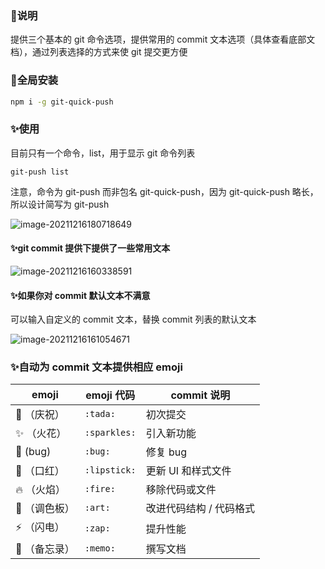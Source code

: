 ### 📝说明

提供三个基本的 git 命令选项，提供常用的 commit 文本选项（具体查看底部文档），通过列表选择的方式来使 git 提交更方便



### 🎉全局安装

```bash
npm i -g git-quick-push
```

### ✨使用

目前只有一个命令，list，用于显示 git 命令列表

```
git-push list
```

注意，命令为 git-push 而非包名 git-quick-push，因为 git-quick-push 略长，所以设计简写为 git-push

![image-20211216180718649](https://gitee.com/zqylzcwcxy/picture-bed/raw/master/img/image-20211216180718649.png)



#### ✨git commit 提供下提供了一些常用文本

![image-20211216160338591](https://gitee.com/zqylzcwcxy/picture-bed/raw/master/img/image-20211216160338591.png)



#### ✨如果你对 commit 默认文本不满意

可以输入自定义的 commit 文本，替换 commit 列表的默认文本

![image-20211216161054671](https://gitee.com/zqylzcwcxy/picture-bed/raw/master/img/image-20211216161054671.png)



### ✨自动为 commit 文本提供相应 emoji

| emoji      | emoji 代码    | commit 说明           |
| ---------- | ------------ | --------------------- |
| 🎉 （庆祝）   | `:tada:`     | 初次提交              |
| ✨ （火花）   | `:sparkles:` | 引入新功能            |
| 🐛 (bug)    | `:bug:`      | 修复 bug              |
| 💄 （口红）   | `:lipstick:` | 更新 UI 和样式文件    |
| 🔥 （火焰）   | `:fire:`     | 移除代码或文件        |
| 🎨 （调色板） | `:art:`      | 改进代码结构 / 代码格式 |
| ⚡ （闪电）   | `:zap:`      | 提升性能              |
| 📝 （备忘录） | `:memo:`     | 撰写文档              |
